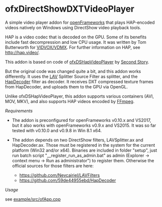 # ofxDirectShowDXTVideoPlayer

A simple video player addon for [openFrameworks](https://github.com/openframeworks/openFrameworks) that plays HAP-encoded videos natively on Windows using DirectShow video playback tools.

HAP is a video codec that is decoded on the GPU. Some of its benefits include fast decompression and low CPU usage. It was written by Tom Butterworth for [VIDVOX/VDMX](https://vidvox.net/). For further information on HAP, see http://hap.video/.

This addon is based on code of [ofxDSHapVideoPlayer](https://github.com/secondstory/ofxDSHapVideoPlayer) by [Second Story](https://github.com/secondstory).

But the original code was changed quite a bit, and this addon works differently. It uses the [LAV](https://github.com/Nevcairiel/LAVFilters) Splitter Source Filter as splitter, and the [HapDecoder](https://github.com/59de44955ebd/HapDecoder) filter as decoder. It receives DXT compressed texture frames from HapDecoder, and uploads them to the GPU via OpenGL.

Unlike ofxDSHapVideoPlayer, this addon supports various containers (AVI, MOV, MKV), and also supports HAP videos encoded by [FFmpeg](https://github.com/FFmpeg/FFmpeg).


*Requirements*

* The addon is preconfigured for openFrameworks v0.10.x and VS2017, but it also works with openFrameworks v0.9.x and VS2015. It was so far tested with v0.10.0 and v0.9.8 in Win 8.1 x64.

* The addon depends on two DirectShow filters, LAVSplitter.ax and HapDecoder.ax. Those must be registered in the system for the current platform (Win32 and/or x64). Binaries are included in folder "setup", just run batch script "__register_run_as_admin.bat" as admin (Explorer -> context menu -> Run as administrator") to register them. Otherwise the official sources for those filters are here:
  * https://github.com/Nevcairiel/LAVFilters
  * https://github.com/59de44955ebd/HapDecoder


*Usage*

see [example/src/ofApp.cpp](example/src/ofApp.cpp)
